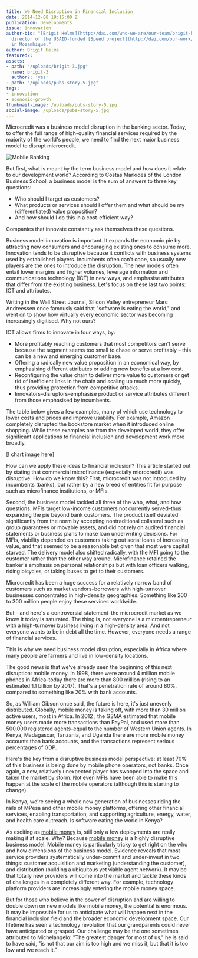 ```yaml
---
title: We Need Disruption in Financial Inclusion
date: 2014-12-08 19:15:00 Z
publication: Developments
issue: Innovation
author-bio: "[Brigit Helms](http://dai.com/who-we-are/our-team/brigit-helms) is the
  director of the USAID-funded [Speed project](http://dai.com/our-work/projects/mozambique—support-program-economic-and-enterprise-development-speed)
  in Mozambique."
author: Brigit Helms
featured?: 
assets:
- path: "/uploads/brigit-3.jpg"
  name: brigit-3
  author?: 'yes'
- path: "/uploads/pubs-story-5.jpg"
tags:
- innovation
- economic-growth
thumbnail-image: /uploads/pubs-story-5.jpg
social-image: /uploads/pubs-story-5.jpg
---
```


Microcredit was a business model disruption in the banking sector. Today, to offer the full range of high-quality financial services required by the majority of the world's people, we need to find the next major business model to disrupt microcredit.


![Mobile Banking](/uploads/pubs-story-5.jpg "Photo credit: flickr.com/photos/kiwanja") 

But first, what is meant by the term business model and how does it relate to our development world? According to Costas Markides of the London Business School, a business model is the sum of answers to three key questions:

<ul>
  <li>Who should I target as customers?</li>
  <li>What products or services should I offer them and what should be my (differentiated) value proposition?</li>
  <li>And how should I do this in a cost-efficient way?</li>
</ul>

Companies that innovate constantly ask themselves these questions.

Business model innovation is important. It expands the economic pie by attracting new consumers and encouraging existing ones to consume more. Innovation tends to be disruptive because it conflicts with business systems used by established players. Incumbents often can't cope, so usually new players are the ones to introduce the disruption. The new models often entail lower margins and higher volumes, leverage information and communications technology (ICT) in new ways, and emphasise attributes that differ from the existing business. Let's focus on these last two points: ICT and attributes.

Writing in the Wall Street Journal, Silicon Valley entrepreneur Marc Andreessen once famously said that "software is eating the world," and went on to show how virtually every economic sector was becoming increasingly digitised. Why not ours?

ICT allows firms to innovate in four ways, by:

<ul>
  <li>More profitably reaching customers that most competitors can't serve because the segment seems too small to chase or serve profitably – this can be a new and emerging customer base.
  </li>
  <li>Offering a radically new value proposition in an economical way, by emphasising different attributes or adding new benefits at a low cost.
  </li>
  <li>Reconfiguring the value chain to deliver more value to customers or get rid of inefficient links in the chain and scaling up much more quickly, thus providing protection from competitive attacks.
  </li>
  <li>Innovators–disruptors–emphasise product or service attributes different from those emphasised by incumbents. 
  </li>
</ul>

The table below gives a few examples, many of which use technology to lower costs and prices and improve usability. For example, Amazon completely disrupted the bookstore market when it introduced online shopping. While these examples are from the developed world, they offer significant applications to financial inclusion and development work more broadly.

[! chart image here]

How can we apply these ideas to financial inclusion? This article started out by stating that commercial microfinance (especially microcredit) was disruptive. How do we know this? First, microcredit was not introduced by incumbents (banks), but rather by a new breed of entities fit for purpose such as microfinance institutions, or MFIs.

Second, the business model tackled all three of the who, what, and how questions. MFIs target low-income customers not currently served–thus expanding the pie beyond bank customers. The product itself deviated significantly from the norm by accepting nontraditional collateral such as group guarantees or movable assets, and did not rely on audited financial statements or business plans to make loan underwriting decisions. For MFIs, viability depended on customers taking out serial loans of increasing value, and that seemed to be a reasonable bet given that most were capital starved. The delivery model also shifted radically, with the MFI going to the customer rather than the other way around. Microfinance retained the banker's emphasis on personal relationships but with loan officers walking, riding bicycles, or taking buses to get to their customers.

Microcredit has been a huge success for a relatively narrow band of customers such as market vendors–borrowers with high-turnover businesses concentrated in high-density geographies. Something like 200 to 300 million people enjoy these services worldwide.

But – and here's a controversial statement–the microcredit market as we know it today is saturated. The thing is, not everyone is a microentrepreneur with a high-turnover business living in a high-density area. And not everyone wants to be in debt all the time. However, everyone needs a range of financial services.

This is why we need business model disruption, especially in Africa where many people are farmers and live in low-density locations.

The good news is that we've already seen the beginning of this next disruption: mobile money. In 1998, there were around 4 million mobile phones in Africa–today there are more than 800 million (rising to an estimated 1.1 billion by 2017). That's a penetration rate of around 80%, compared to something like 20% with bank accounts.

So, as William Gibson once said, the future is here, it's just unevenly distributed. Globally, mobile money is taking off, with more than 30 million active users, most in Africa. In 2012 , the GSMA estimated that mobile money users made more transactions than PayPal, and used more than 500,000 registered agents–equal to the number of Western Union agents. In Kenya, Madagascar, Tanzania, and Uganda there are more mobile money accounts than bank accounts, and the transactions represent serious percentages of GDP.

Here's the key from a disruptive business model perspective: at least 70% of this business is being done by mobile phone operators, not banks. Once again, a new, relatively unexpected player has swooped into the space and taken the market by storm. Not even MFIs have been able to make this happen at the scale of the mobile operators (although this is starting to change).

In Kenya, we're seeing a whole new generation of businesses riding the rails of MPesa and other mobile money platforms, offering other financial services, enabling transportation, and supporting agriculture, energy, water, and health care outreach. Is software eating the world in Kenya?

As exciting as <a href="http://www.google.com/url?q=http%3A%2F%2Fbit.ly%2F1nd1MYW&sa=D&sntz=1&usg=AFQjCNFz_wBX3s28-7ZhRe_YHlIm2pK64A">mobile money</a> is, still only a few deployments are really making it at scale. Why? Because <a href="http://bit.ly/1nd1MYW">mobile money</a> is a highly disruptive business model. Mobile money is particularly tricky to get right on the who and how dimensions of the business model. Evidence reveals that most service providers systematically under-commit and under-invest in two things: customer acquisition and marketing (understanding the customer), and distribution (building a ubiquitous yet viable agent network). It may be that totally new providers will come into the market and tackle these kinds of challenges in a completely different way. For example, technology platform providers are increasingly entering the mobile money space.

But for those who believe in the power of disruption and are willing to double down on new models like mobile money, the potential is enormous. It may be impossible for us to anticipate what will happen next in the financial inclusion field and the broader economic development space. Our lifetime has seen a technology revolution that our grandparents could never have anticipated or grasped. Our challenge may be the one sometimes attributed to Michelangelo: "The greatest danger for most of us," he is said to have said, "is not that our aim is too high and we miss it, but that it is too low and we reach it."
